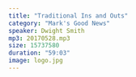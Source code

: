 ```yaml
---
title: "Traditional Ins and Outs"
category: "Mark's Good News"
speaker: Dwight Smith
mp3: 20170528.mp3
size: 15737580
duration: "59:03"
image: logo.jpg
---
```

